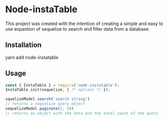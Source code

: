 # Node-instaTable

This project was created with the intention of creating a simple and easy to use expantion of sequelize to search and filter data from a database.

## Installation

yarn add node-instatable

## Usage

```js
const { InstaTable } = require('node-instatable');
InstaTable.init(sequelize, { /* options */ });

squelizeModel.search('search string')
// returns a sequelize query object
sequelizeModel.paginate(1, 10) 
// returns an object with the data and the total count of the query
```

```